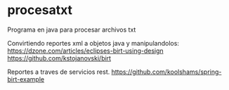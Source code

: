 # procesatxt
Programa en java para procesar archivos txt

Convirtiendo reportes xml a objetos java y manipulandolos:
https://dzone.com/articles/eclipses-birt-using-design
https://github.com/kstojanovski/birt


Reportes a traves de servicios rest.
https://github.com/koolshams/spring-birt-example

